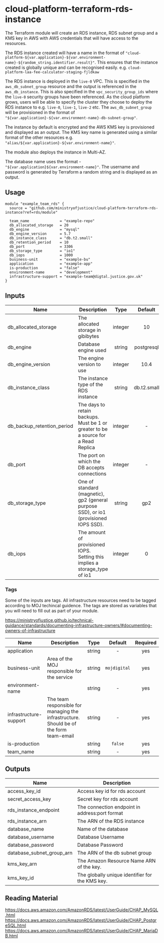 # cloud-platform-terraform-rds-instance
The Terraform module will create an RDS instance, RDS subnet group and a KMS key in AWS with AWS credentials that will have access to the resources. 

The RDS instance created will have a name in the format of `"cloud-platform-${var.application}-${var.environment-name}-${random_string.identifier.result}"`. This ensures that the instance created is globally unique and can be recognised easily. e.g. `cloud-platform-laa-fee-calculator-staging-fjldkaw` 

The RDS instance is deployed in the `live-0` VPC. This is specified in the `aws_db_subnet_group` resource and the output is referenced in the `aws_db_instance`. This is also specified in the `vpc_security_group_ids` where the `live-0` security groups have been referenced. As the cloud platform grows, users will be able to specify the cluster they choose to deploy the RDS instance to e.g. `live-0`, `live-1`, `live-2` etc. The `aws_db_subnet_group` will be provisioned in the format of `"${var.application}-${var.environment-name}-db-subnet-group"`. 

The instance by default is encrypted and the AWS KMS key is provisioned and displayed as an output. The KMS key name is generated using a similar format of the other resources e.g. `"alias/${var.application}-${var.environment-name}"`. 

The module also deploys the instance in Multi-AZ.

The database name uses the format - `"${var.application}${var.environment-name}"`. The username and password is generated by Terraform a random string and is displayed as an output. 

## Usage

```hcl
module "example_team_rds" {
  source = "github.com/ministryofjustice/cloud-platform-terraform-rds-instance?ref=rds/module"

  team_name              = "example-repo"
  db_allocated_storage   = 20
  db_engine              = "mysql"
  db_engine_version      = 5.7
  db_instance_class      = "db.t2.small"
  db_retention_period    = 10
  db_port                = 3306
  db_storage_type        = "io1"
  db_iops                = 1000
  business-unit          = "example-bu"
  application            = "example-app"
  is-production          = "false"
  environment-name       = "development"
  infrastructure-support = "example-team@digtal.justice.gov.uk"
}
```
## Inputs

| Name | Description | Type | Default | Required |
|------|-------------|:----:|:-----:|:-----:|
| db_allocated_storage | The allocated storage in gibibytes | integer | 10 | no |
| db_engine | Database engine used | string | postgresql | no |
| db_engine_version | The engine version to use | integer | 10.4 | no |
| db_instance_class | The instance type of the RDS instance | string | db.t2.small | no |
| db_backup_retention_period | The days to retain backups. Must be 1 or greater to be a source for a Read Replica | integer | - | yes
| db_port | The port on which the DB accepts connections | integer | - | no |
| db_storage_type | One of standard (magnetic), gp2 (general purpose SSD), or io1 (provisioned IOPS SSD). | string | gp2 | no |
| db_iops | The amount of provisioned IOPS. Setting this implies a storage_type of io1 | integer | 0 | Required if 'db_storage_type' is set to io1 |


### Tags

Some of the inputs are tags. All infrastructure resources need to be tagged according to MOJ techincal guidence. The tags are stored as variables that you will need to fill out as part of your module.

https://ministryofjustice.github.io/technical-guidance/standards/documenting-infrastructure-owners/#documenting-owners-of-infrastructure

| Name | Description | Type | Default | Required |
|------|-------------|:----:|:-----:|:-----:|
| application |  | string | - | yes |
| business-unit | Area of the MOJ responsible for the service | string | `mojdigital` | yes |
| environment-name |  | string | - | yes |
| infrastructure-support | The team responsible for managing the infrastructure. Should be of the form team-email | string | - | yes |
| is-production |  | string | `false` | yes |
| team_name |  | string | - | yes |

## Outputs

| Name | Description |
|------|-------------|
| access_key_id | Access key id for rds account |
| secret_access_key | Secret key for rds account |
| rds_instance_endpoint | The connection endpoint in address:port format |
| rds_instance_arn | The ARN of the RDS instance |
| database_name | Name of the database |
| database_username | Database Username |
| database_password | Database Password |
| database_subnet_group_arn | The ARN of the db subnet group |
| kms_key_arn | The Amazon Resource Name ARN of the key. |
| kms_key_id | The globally unique identifier for the KMS key. |


## Reading Material

https://docs.aws.amazon.com/AmazonRDS/latest/UserGuide/CHAP_MySQL.html
https://docs.aws.amazon.com/AmazonRDS/latest/UserGuide/CHAP_PostgreSQL.html
https://docs.aws.amazon.com/AmazonRDS/latest/UserGuide/CHAP_MariaDB.html
